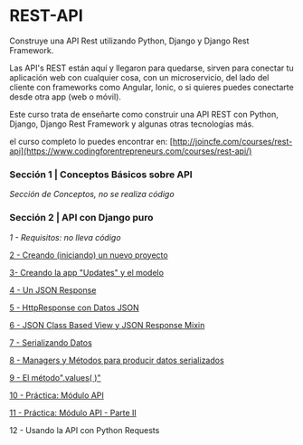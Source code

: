# REST-API

Construye una API Rest utilizando Python, Django y Django Rest Framework.

Las API's REST están aquí y llegaron para quedarse, sirven para conectar tu aplicación web con cualquier cosa, con un microservicio, del lado del cliente con frameworks como Angular, Ionic, o si quieres puedes conectarte desde otra app (web o móvil).

Este curso trata de enseñarte como construir una API REST con Python, Django, Django Rest Framework y algunas otras tecnologías más.

el curso completo lo puedes encontrar en:  [http://joincfe.com/courses/rest-api](https://www.codingforentrepreneurs.com/courses/rest-api/)

### Sección 1 | Conceptos Básicos sobre API
*Sección de Conceptos, no se realiza código*

### Sección 2 | API con Django puro
*1 - Requisitos: no lleva código*

[2 - Creando (iniciando) un nuevo proyecto](https://github.com/Cuahutli/rest-api/tree/17900fc6d4ae4a022111679700356d5cde5348a7)

[3- Creando la app "Updates" y el modelo](https://github.com/Cuahutli/rest-api/tree/e40b0ff43b36aae4a23545663a2faa695971410d)

[4 - Un JSON Response](https://github.com/Cuahutli/rest-api/tree/0a3ae50ab954246fbd40f464e65617d8802c959f)

[5 - HttpResponse con Datos JSON](https://github.com/Cuahutli/rest-api/tree/ebc4fcc0344484d822298de1eca9dec26707d727)

[6 - JSON Class Based View y JSON  Response Mixin](https://github.com/Cuahutli/rest-api/tree/df96129f6e0ae54fb479662fca61f7ae574f8942)

[7 - Serializando Datos](https://github.com/Cuahutli/rest-api/tree/409f18e05197bc35f6f66f53b0a3b3431afde9c9)

[8 - Managers y Métodos para producir datos serializados](https://github.com/Cuahutli/rest-api/tree/fde897a3407e29441f7aa35b560f31fe26a886db)

[9 - El método".values( )"](https://github.com/Cuahutli/rest-api/tree/f1c4088ec09fceaf4448a5bfc57861e554c748ce)

[10 - Práctica: Módulo API](https://github.com/Cuahutli/rest-api/tree/9059564035f48cbf0c69c0e881c40c58903b07db)

[11 - Práctica: Módulo API - Parte II](https://github.com/Cuahutli/rest-api/tree/e55710704c9b97ad5db1dd55844389d5e9e8f5db)

12 - Usando la API con Python Requests